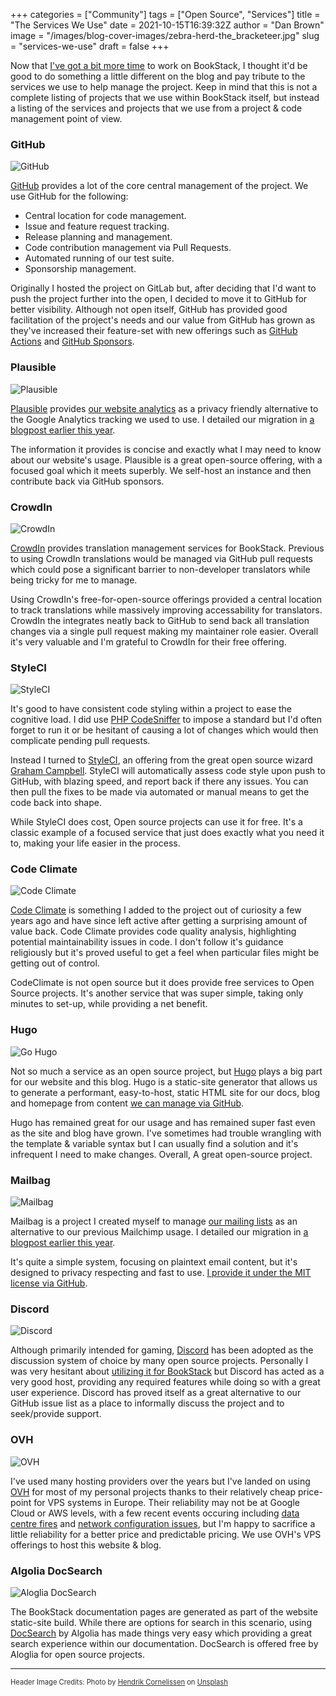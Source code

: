 +++
categories = ["Community"]
tags = ["Open Source", "Services"]
title = "The Services We Use"
date = 2021-10-15T16:39:32Z
author = "Dan Brown"
image = "/images/blog-cover-images/zebra-herd-the_bracketeer.jpg"
slug = "services-we-use"
draft = false
+++

Now that [I've got a bit more time](https://danb.me/blog/posts/leaving-my-job-to-focus-on-open-source/)
to work on BookStack, I thought it'd be good to
do something a little different on the blog and pay tribute to the services we use
to help manage the project. Keep in mind that this is not a complete listing
of projects that we use within BookStack itself, but instead a listing of the services
and projects that we use from a project & code management point of view. 


### GitHub

![GitHub](/images/2021/10/github.png)

[GitHub](https://github.com/BookStackApp/BookStack) provides a lot of the core central management of the project.
We use GitHub for the following:

- Central location for code management.
- Issue and feature request tracking.
- Release planning and management.
- Code contribution management via Pull Requests.
- Automated running of our test suite.
- Sponsorship management.

Originally I hosted the project on GitLab but, after deciding that I'd want to push
the project further into the open, I decided to move it to GitHub for better visibility.
Although not open itself, GitHub has provided good facilitation of the project's needs
and our value from GitHub has grown as they've increased their feature-set with new
offerings such as [GitHub Actions](https://github.com/BookStackApp/BookStack/actions)
and [GitHub Sponsors](https://github.com/sponsors/ssddanbrown).

### Plausible

![Plausible](/images/2021/10/plausible.png)

[Plausible](https://plausible.io/) provides [our website analytics](https://analytics.bookstackapp.com/bookstackapp.com) as a privacy friendly alternative
to the Google Analytics tracking we used to use. I detailed our migration
in [a blogpost earlier this year](https://www.bookstackapp.com/blog/replacing-ga-and-mailchimp/).

The information it provides is concise and exactly what I may need to know about our website's usage. Plausible is a great open-source offering, with a focused goal which
it meets superbly. We self-host an instance and then contribute back via GitHub sponsors.

### CrowdIn

![CrowdIn](/images/2021/10/crowdin.png)

[CrowdIn](https://crowdin.com/project/bookstack) provides translation management
services for BookStack. Previous to using CrowdIn translations would be managed
via GitHub pull requests which could pose a significant barrier to non-developer
translators while being tricky for me to manage.

Using CrowdIn's free-for-open-source
offerings provided a central location to track translations while massively
improving accessability for translators. CrowdIn the integrates neatly back to GitHub
to send back all translation changes via a single pull request making my maintainer role
easier. Overall it's very valuable and I'm grateful to CrowdIn for their free offering.

### StyleCI

![StyleCI](/images/2021/10/styleci.png)

It's good to have consistent code styling within a project to ease the cognitive load.
I did use [PHP CodeSniffer](https://github.com/squizlabs/PHP_CodeSniffer) to impose
a standard but I'd often forget to run it or be hesitant of causing a lot of changes
which would then complicate pending pull requests.

Instead I turned to [StyleCI](https://styleci.io/), an offering from the great
open source wizard [Graham Campbell](https://twitter.com/GrahamJCampbell).
StyleCI will automatically assess code style upon push to GitHub, with blazing speed,
and report back if there any issues. You can then pull the fixes to be made
via automated or manual means to get the code back into shape. 

While StyleCI does cost, Open source projects can use it for free. It's a 
classic example of a focused service that just does exactly what you need it to, 
making your life easier in the process. 

### Code Climate

![Code Climate](/images/2021/10/code-climate.png)

[Code Climate](https://codeclimate.com/github/BookStackApp/BookStack) is something
I added to the project out of curiosity a few years ago and have since left active
after getting a surprising amount of value back. Code Climate provides code quality
analysis, highlighting potential maintainability issues in code. 
I don't follow it's guidance religiously but it's proved useful to get a feel
when particular files might be getting out of control. 

CodeClimate is not open source but it does provide free services to Open Source
projects. It's another service that was super simple, taking only minutes to set-up,
while providing a net benefit. 

### Hugo

![Go Hugo](/images/2021/10/gohugo.png)

Not so much a service as an open source project, but [Hugo](https://gohugo.io/) plays a big
part for our website and this blog. Hugo is a static-site generator that allows 
us to generate a performant, easy-to-host, static HTML site for our docs, blog
and homepage from content [we can manage via GitHub](https://github.com/BookStackApp/website).

Hugo has remained great for our usage and has remained super fast even as
the site and blog have grown. I've sometimes had trouble wrangling with the 
template & variable syntax but I can usually find a solution and it's infrequent
I need to make changes. Overall, A great open-source project.

### Mailbag

![Mailbag](/images/2021/10/mailbag.png)

Mailbag is a project I created myself to manage [our mailing lists](https://updates.bookstackapp.com/signup/bookstack-news-and-updates) as an alternative
to our previous Mailchimp usage.  I detailed our migration
in [a blogpost earlier this year](https://www.bookstackapp.com/blog/replacing-ga-and-mailchimp/).

It's quite a simple system, focusing on plaintext email content,
but it's designed to privacy respecting and fast to use. [I provide it under the 
MIT license via GitHub](https://github.com/ssddanbrown/mailbag).

### Discord

![Discord](/images/2021/10/discord.png)

Although primarily intended for gaming, [Discord](https://discord.com/) has been 
adopted as the discussion system of choice by many open source projects.
Personally I was very hesitant about [utilizing it for BookStack](https://discord.com/invite/ztkBqR2)
but Discord has acted as a very good host,
providing any required features while doing so with a 
great user experience. Discord has proved itself as a great alternative to our 
GitHub issue list as a place to informally discuss the project and to seek/provide
support.

### OVH

![OVH](/images/2021/10/ovh.png)

I've used many hosting providers over the years but I've landed on using
[OVH](https://www.ovh.co.uk/) for most of my personal projects thanks to their
relatively cheap price-point for VPS systems in Europe.
Their reliability may not be at Google Cloud or AWS levels, with a few recent events
occuring including [data centre fires](https://www.reuters.com/article/us-france-ovh-fire-idUSKBN2B20NU)
and [network configuration issues](https://www.theregister.com/2021/10/13/ovh_outage/),
but I'm happy to sacrifice a little reliability for a better price and
predictable pricing. We use OVH's VPS offerings to host this website & blog.


### Algolia DocSearch

![Aloglia DocSearch](/images/2021/10/docsearch.png)

The BookStack documentation pages are generated as part of the website static-site build.
While there are options for search in this scenario, using [DocSearch](https://docsearch.algolia.com/) by Algolia has made things very easy which providing a 
great search experience within our documentation. DocSearch is offered free
by Aloglia for open source projects.


----

<span style="font-size: 0.8em;opacity:0.9;">Header Image Credits: <span>Photo by <a href="https://unsplash.com/@the_bracketeer?utm_source=unsplash&amp;utm_medium=referral&amp;utm_content=creditCopyText">Hendrik Cornelissen</a> on <a href="https://unsplash.com/?utm_source=unsplash&amp;utm_medium=referral&amp;utm_content=creditCopyText">Unsplash</a></span></span>